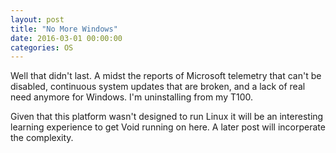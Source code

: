 ```yaml
---
layout: post
title: "No More Windows"
date: 2016-03-01 00:00:00
categories: OS
---
```


Well that didn't last.  A midst the reports of Microsoft telemetry
that can't be disabled, continuous system updates that are broken, and
a lack of real need anymore for Windows.  I'm uninstalling from my
T100.

Given that this platform wasn't designed to run Linux it will be an
interesting learning experience to get Void running on here.  A later
post will incorperate the complexity.
